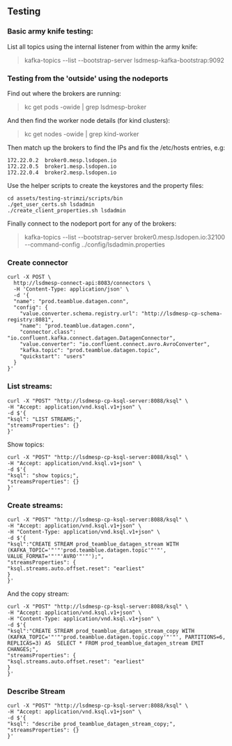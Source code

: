 ## Testing

### Basic army knife testing:

List all topics using the internal listener from within the army knife:

> kafka-topics --list --bootstrap-server lsdmesp-kafka-bootstrap:9092

### Testing from the 'outside' using the nodeports

Find out where the brokers are running:

> kc get pods -owide | grep lsdmesp-broker

And then find the worker node details (for kind clusters):

> kc get nodes -owide | grep kind-worker

Then match up the brokers to find the IPs and fix the /etc/hosts entries, e.g:

```
172.22.0.2  broker0.mesp.lsdopen.io
172.22.0.5  broker1.mesp.lsdopen.io
172.22.0.4  broker2.mesp.lsdopen.io
```

Use the helper scripts to create the keystores and the property files:

```
cd assets/testing-strimzi/scripts/bin
./get_user_certs.sh lsdadmin
./create_client_properties.sh lsdadmin
```

Finally connect to the nodeport port for any of the brokers:

> kafka-topics --list --bootstrap-server broker0.mesp.lsdopen.io:32100 --command-config ../config/lsdadmin.properties

### Create connector

```
curl -X POST \
  http://lsdmesp-connect-api:8083/connectors \
  -H 'Content-Type: application/json' \
  -d '{
  "name": "prod.teamblue.datagen.conn",
  "config": {
    "value.converter.schema.registry.url": "http://lsdmesp-cp-schema-registry:8081",
    "name": "prod.teamblue.datagen.conn",
    "connector.class": "io.confluent.kafka.connect.datagen.DatagenConnector",
    "value.converter": "io.confluent.connect.avro.AvroConverter",
    "kafka.topic": "prod.teamblue.datagen.topic",
    "quickstart": "users"
  }
}'
```

### List streams:

```
curl -X "POST" "http://lsdmesp-cp-ksql-server:8088/ksql" \
-H "Accept: application/vnd.ksql.v1+json" \
-d $'{
"ksql": "LIST STREAMS;",
"streamsProperties": {}
}'
```

Show topics:

```
curl -X "POST" "http://lsdmesp-cp-ksql-server:8088/ksql" \
-H "Accept: application/vnd.ksql.v1+json" \
-d $'{
"ksql": "show topics;",
"streamsProperties": {}
}'
```

### Create streams:

```
curl -X "POST" "http://lsdmesp-cp-ksql-server:8088/ksql" \
-H "Accept: application/vnd.ksql.v1+json" \
-H "Content-Type: application/vnd.ksql.v1+json" \
-d $'{
"ksql":"CREATE STREAM prod_teamblue_datagen_stream WITH (KAFKA_TOPIC='"'"'prod.teamblue.datagen.topic'"'"', VALUE_FORMAT='"'"'AVRO'"'"');",
"streamsProperties": {
"ksql.streams.auto.offset.reset": "earliest"
}
}'
```

And the copy stream:

```
curl -X "POST" "http://lsdmesp-cp-ksql-server:8088/ksql" \
-H "Accept: application/vnd.ksql.v1+json" \
-H "Content-Type: application/vnd.ksql.v1+json" \
-d $'{
"ksql":"CREATE STREAM prod_teamblue_datagen_stream_copy WITH (KAFKA_TOPIC='"'"'prod.teamblue.datagen.topic.copy'"'"', PARTITIONS=6, REPLICAS=3) AS  SELECT * FROM prod_teamblue_datagen_stream EMIT CHANGES;",
"streamsProperties": {
"ksql.streams.auto.offset.reset": "earliest"
}
}'
```

### Describe Stream

```
curl -X "POST" "http://lsdmesp-cp-ksql-server:8088/ksql" \
-H "Accept: application/vnd.ksql.v1+json" \
-d $'{
"ksql": "describe prod_teamblue_datagen_stream_copy;",
"streamsProperties": {}
}'
```
